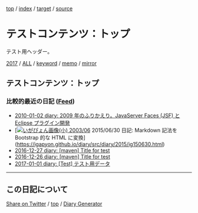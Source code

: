 [top](index.html) / [index](index.html) / [target](https://igapyon.github.io/mydiary/index.html) / [source](https://github.com/igapyon/mydiary/blob/master/index.src.md) 

テストコンテンツ：トップ
=====================================================================================================
テスト用ヘッダー。

[2017](2017/index.html)
/ [ALL](idxall.html)
 / [keyword](https://igapyon.github.io/mydiary/keyword/index.html) / [memo](https://igapyon.github.io/mydiary/memo/index.html) / [mirror](http://www.igapyon.jp/igapyon/diary/)

## テストコンテンツ：トップ

### 比較的最近の日記 ([Feed](https://igapyon.github.io/mydiary/atomRecent.xml))

* [2010-01-02 diary: 2009 年のふりかえり。JavaServer Faces (JSF) と Eclipse プラグイン開発](https://igapyon.github.io/diary/v2html/ig100102.html)
* [[![いがぴょん画像(小) 2003/06](http://www.igapyon.jp/igapyon/image/iga200306s.jpg)](http://www.igapyon.jp) 2015/06/30 日記: Markdown 記法を Bootstrap 的な HTML に変換](https://igapyon.github.io/diary/src/diary/2015/ig150630.html)
* [2016-12-27 diary: [maven] Title for test](https://igapyon.github.io/diary/hatena/ig161227.html)
* [2016-12-26 diary: [maven] Title for test](https://igapyon.github.io/diary/hatena/ig161226.html)
* [2017-01-01 diary: [Test] テスト用データ](https://igapyon.github.io/diary/2017/ig170101.html)


----------------------------------------------------------------------------------------------------

## この日記について

[Share on Twitter](https://twitter.com/intent/tweet?hashtags=igapyon%2Cdiary%2C%E3%81%84%E3%81%8C%E3%81%B4%E3%82%87%E3%82%93&text=%E3%83%86%E3%82%B9%E3%83%88%E3%82%B3%E3%83%B3%E3%83%86%E3%83%B3%E3%83%84%EF%BC%9A%E3%83%88%E3%83%83%E3%83%97&url=https%3A%2F%2Figapyon.github.io%2Fmydiary%2Findex.html) / [top](index.html) / [Diary Generator](https://github.com/igapyon/igapyonv3)

